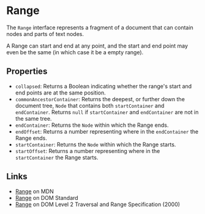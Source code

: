 
# Range

The `Range` interface represents a fragment of a document that can contain nodes and parts of text nodes.

A Range can start and end at any point, and the start and end point may even be the same (in which case it be a empty range).

## Properties

- `collapsed`: Returns a Boolean indicating whether the range's start and end points are at the same position.
- `commonAncestorContainer`: Returns the deepest, or further down the document tree, `Node` that contains both `startContainer` and `endContainer`. Returns `null` if `startContainer` and `endContainer` are not in the same tree.
- `endContainer`: Returns the `Node` within which the Range ends.
- `endOffset`: Returns a number representing where in the `endContainer` the Range ends.
- `startContainer`: Returns the `Node` within which the Range starts.
- `startOffset`: Returns a number representing where in the `startContainer` the Range starts.




## Links

- [Range](https://developer.mozilla.org/en-US/docs/Web/API/Range) on MDN
- [Range](https://dom.spec.whatwg.org/#interface-range) on DOM Standard
- [Range](https://www.w3.org/TR/2000/REC-DOM-Level-2-Traversal-Range-20001113/ranges.html#Level-2-Range-Position) on DOM Level 2 Traversal and Range Specification (2000)
